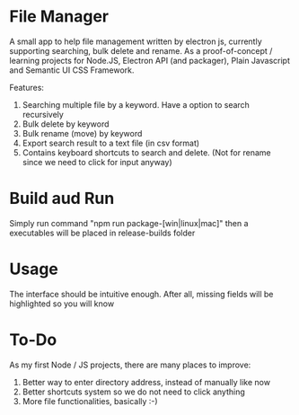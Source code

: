 # File Manager
A small app to help file management written by electron js, currently supporting searching, bulk delete and rename. 
As a proof-of-concept / learning projects for Node.JS, Electron API (and packager), Plain Javascript and Semantic UI CSS Framework. 

Features:
1. Searching multiple file by a keyword. Have a option to search recursively
2. Bulk delete by keyword
3. Bulk rename (move) by keyword
4. Export search result to a text file (in csv format)
5. Contains keyboard shortcuts to search and delete. (Not for rename since we need to click for input anyway)

# Build aud Run
Simply run command "npm run package-[win|linux|mac]" then a executables will be placed in release-builds folder

# Usage
The interface should be intuitive enough. After all, missing fields will be highlighted so you will know

# To-Do
As my first Node / JS projects, there are many places to improve:
1. Better way to enter directory address, instead of manually like now
2. Better shortcuts system so we do not need to click anything
3. More file functionalities, basically :-)

